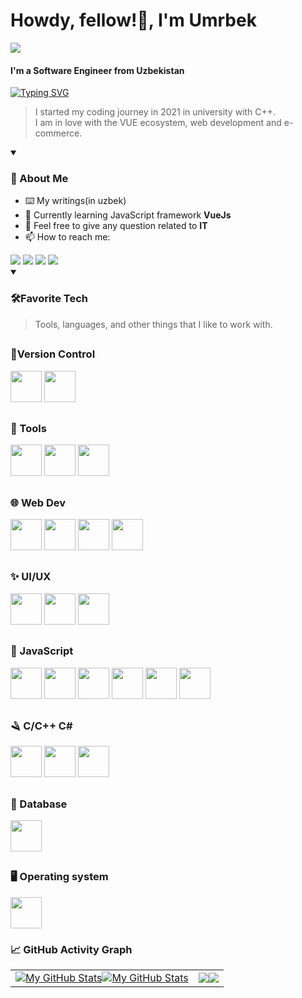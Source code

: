 <h1>
  Howdy, fellow!👋, I'm Umrbek
</h1>

![](https://komarev.com/ghpvc/?username=junioruz&color=gray)

<h4 align="left"> I'm a Software Engineer from Uzbekistan </h4>
<a href="https://git.io/typing-svg"><img src="https://readme-typing-svg.demolab.com?font=REM&size=16&pause=100&color=F6F6F6&width=900&height=30&lines=My+first+programming+language+I+learned+was+C%2B%2B.%7C;I'm+focusing+on+building+eCommerce+softwares.;I'm+focusing+on+building+eCommerce+softwares.;I+love+web+development." alt="Typing SVG" /></a>

> I started my coding journey in 2021 in university with C++. <br>
I am in love with the VUE ecosystem, web development and e-commerce.

<details open>
<summary><h3>🐻 About Me</h3></summary>

- ⌨️ My writings(in uzbek)
- 🌱 Currently learning JavaScript framework <b> VueJs </b><br>
- 💬 Feel free to give any question related to <b>IT</b>  <br>
- 📫 How to reach me: <br>

<div>
  <a href="https://gmail.com/umrbekboybayev@gmail.com"><img src="https://img.shields.io/badge/Gmail-D14836?style=for-the-badge&logo=gmail&logoColor=white" /></a>
  <a href="https://t.me/junior_developer"><img src="https://img.shields.io/badge/Telegram-2CA5E0?style=for-the-badge&logo=telegram&logoColor=white" /></a>
  <a href="https://t.me/umrbekof"><img src="https://img.shields.io/badge/Twitter-1DA1F2?style=for-the-badge&logo=twitter&logoColor=white" /></a>
  <a href="https://t.me/umrbekof"><img src="https://img.shields.io/badge/Instagram-E4405F?style=for-the-badge&logo=instagram&logoColor=white" /></a>
</div>

</details>

<details open>
<summary><h3>🛠Favorite Tech</h3></summary>

> Tools, languages, and other things that I like to work with.

## <h3>🧰Version Control</h3>
<img height="50" src="https://user-images.githubusercontent.com/25181517/192108372-f71d70ac-7ae6-4c0d-8395-51d8870c2ef0.png"> 
<img height="50" src="https://user-images.githubusercontent.com/25181517/192108374-8da61ba1-99ec-41d7-80b8-fb2f7c0a4948.png">

## <h3>🔨 Tools</h3>
<img height="50" src="https://user-images.githubusercontent.com/25181517/192108893-b1eed3c7-b2c4-4e1c-9e9f-c7e83637b33d.png">
<img height="50" src="https://user-images.githubusercontent.com/25181517/192108891-d86b6220-e232-423a-bf5f-90903e6887c3.png">
<img height="50" src="https://user-images.githubusercontent.com/25181517/192109061-e138ca71-337c-4019-8d42-4792fdaa7128.png">

## <h3>🌐 Web Dev</h3>
<img height="50" src="https://user-images.githubusercontent.com/25181517/192158954-f88b5814-d510-4564-b285-dff7d6400dad.png">
<img height="50" src="https://user-images.githubusercontent.com/25181517/183898674-75a4a1b1-f960-4ea9-abcb-637170a00a75.png">
<img height="50" src="https://user-images.githubusercontent.com/25181517/192158956-48192682-23d5-4bfc-9dfb-6511ade346bc.png">
<img height="50" src="https://user-images.githubusercontent.com/25181517/202896760-337261ed-ee92-4979-84c4-d4b829c7355d.png">

## <h3>✨ UI/UX</h3>
<img height="50" src="https://user-images.githubusercontent.com/25181517/189715289-df3ee512-6eca-463f-a0f4-c10d94a06b2f.png">
<img height="50" src="https://github.com/marwin1991/profile-technology-icons/assets/136815194/02494c7c-de6a-43a6-9293-6369696842ed">
<img height="50" src="https://seeklogo.com/images/E/element-ui-logo-A640D7E503-seeklogo.com.png">

## <h3>📜 JavaScript</h3>
<img height="50" src="https://user-images.githubusercontent.com/25181517/117447155-6a868a00-af3d-11eb-9cfe-245df15c9f3f.png">
<img height="50" src="https://user-images.githubusercontent.com/25181517/117448124-a2da9800-af3e-11eb-85d2-bd1b69b65603.png">
<img height="50" src="https://user-images.githubusercontent.com/25181517/183890598-19a0ac2d-e88a-4005-a8df-1ee36782fde1.png">
<img height="50" src="https://user-images.githubusercontent.com/25181517/121401671-49102800-c959-11eb-9f6f-74d49a5e1774.png">
<img height="50" src="https://user-images.githubusercontent.com/25181517/183568594-85e280a7-0d7e-4d1a-9028-c8c2209e073c.png">
<img height="50" src="https://user-images.githubusercontent.com/25181517/183859966-a3462d8d-1bc7-4880-b353-e2cbed900ed6.png">

## <h3>🪒 C/C++ C#</h3>
<img height="50" src="https://user-images.githubusercontent.com/25181517/192106070-46255bcf-65e6-4c6b-a296-bf8d0d8fb2a7.png">
<img height="50" src="https://user-images.githubusercontent.com/25181517/192106073-90fffafe-3562-4ff9-a37e-c77a2da0ff58.png">
<img height="50" src="https://user-images.githubusercontent.com/25181517/121405384-444d7300-c95d-11eb-959f-913020d3bf90.png">


## <h3>💾 Database</h3>
<img height="50" src="https://user-images.githubusercontent.com/25181517/117208740-bfb78400-adf5-11eb-97bb-09072b6bedfc.png">


## <h3>🖥️ Operating system</h3>
<img height="50" src="https://user-images.githubusercontent.com/25181517/186884150-05e9ff6d-340e-4802-9533-2c3f02363ee3.png">

</details>

<h3>📈 GitHub Activity Graph</h3>
  <table>
    <tr>
        <td align="center"><a href="https://github.com/junioruz#gh-light-mode-only"><img src="https://github-readme-stats.vercel.app/api?username=junioruz&show_icons=true&theme=default&include_all_commits=true#gh-light-mode-only" alt="My GitHub Stats"/></a><a href="https://github.com/junioruz#gh-dark-mode-only"><img src="https://github-readme-stats.vercel.app/api?username=junioruz&show_icons=true&theme=tokyonight&include_all_commits=true#gh-dark-mode-only" alt="My GitHub Stats"/></a></td>
        <td align="center"><a href="https://github.com/junioruz#gh-light-mode-only"><img src="https://github-readme-streak-stats.herokuapp.com/?user=junioruz&theme=default"/></a><a href="https://github.com/junioruz#gh-dark-mode-only"><img src="https://github-readme-streak-stats.herokuapp.com/?user=junioruz&theme=tokyonight"/></a></td>
    </tr>
</table>

<!---
junioruz/junioruz is a ✨ special ✨ repository because its `README.md` (this file) appears on your GitHub profile.
You can click the Preview link to take a look at your changes.
--->
